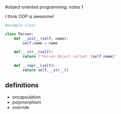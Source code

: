 #object oriented programming: notes 1
 
I think OOP is awesome!

```python
#example class

class Person:
    def __init__(self, name):
        self.name = name
        
    def __str__(self):
        return f"Person Object called: {self.name}"
      
    def __repr__(self):
        return self.__str__()
```

## definitions
- encapsulation
- polymorphism
- override

